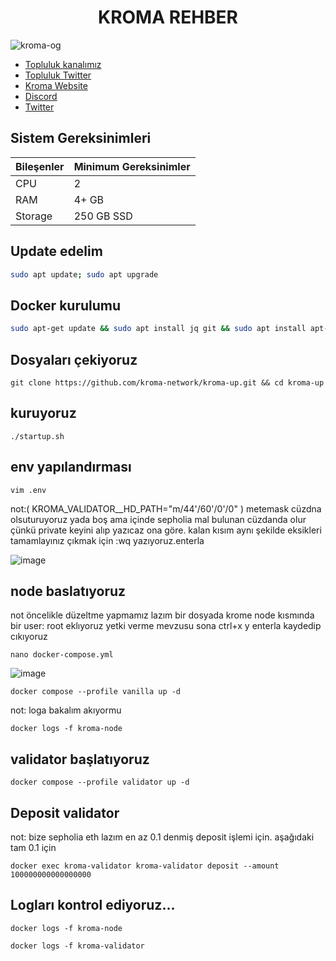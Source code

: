 <div align="center">
  <h1>KROMA REHBER </h1>
</div>

![kroma-og](https://github.com/molla202/Kroma/assets/91562185/61044d01-0239-400c-b0f8-4a7f78679f43)


 * [Topluluk kanalımız](https://t.me/corenodechat)<br>
 * [Topluluk Twitter](https://twitter.com/corenodeHQ)<br>
 * [Kroma Website](https://kroma.network/)<br>
 * [Discord](https://discord.gg/qvVNbgmK)<br>
 * [Twitter](https://twitter.com/kroma_network)<br>


## Sistem Gereksinimleri
| Bileşenler | Minimum Gereksinimler | 
| ------------ | ------------ |
| CPU |	2 |
| RAM	| 4+ GB |
| Storage	| 250 GB SSD |

## Update edelim
```bash
sudo apt update; sudo apt upgrade 
```
## Docker kurulumu
```bash
sudo apt-get update && sudo apt install jq git && sudo apt install apt-transport-https ca-certificates curl software-properties-common -y && curl -fsSL https://download.docker.com/linux/ubuntu/gpg | sudo apt-key add - && sudo add-apt-repository "deb [arch=amd64] https://download.docker.com/linux/ubuntu focal stable" && sudo apt-get install docker-ce docker-ce-cli containerd.io docker-compose-plugin && sudo apt-get install docker-compose-plugin 
```
## Dosyaları çekiyoruz
```
git clone https://github.com/kroma-network/kroma-up.git && cd kroma-up
```
## kuruyoruz
```
./startup.sh
```
## env yapılandırması
```
vim .env
```
not:( KROMA_VALIDATOR__HD_PATH="m/44'/60'/0'/0" ) metemask cüzdna olsuturuyoruz yada boş ama içinde sepholia mal bulunan cüzdanda olur çünkü private keyini alıp yazıcaz ona göre. kalan kısım aynı şekilde eksikleri tamamlayınız
çıkmak için    :wq yazıyoruz.enterla

![image](https://github.com/molla202/Kroma/assets/91562185/ad4dff0b-de1f-4023-af3c-038f77e09af6)

## node baslatıyoruz
not öncelikle düzeltme yapmamız lazım bir dosyada  krome node kısmında bir user: root eklıyoruz yetki verme mevzusu sona ctrl+x y enterla kaydedip cıkıyoruz
```
nano docker-compose.yml
```

![image](https://github.com/molla202/Kroma/assets/91562185/f3d8e2a1-e7e4-493f-b119-08e07abc71b6)

```
docker compose --profile vanilla up -d
```
not: loga bakalım akıyormu
```
docker logs -f kroma-node
```

## validator başlatıyoruz
```
docker compose --profile validator up -d
```

## Deposit validator
not: bize sepholia eth lazım en az 0.1 denmiş deposit işlemi için. aşağıdaki tam 0.1 için

```
docker exec kroma-validator kroma-validator deposit --amount 100000000000000000
```
## Logları kontrol ediyoruz...
```
docker logs -f kroma-node
```

```
docker logs -f kroma-validator
```






